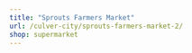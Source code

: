 ```yaml
---
title: "Sprouts Farmers Market"
url: /culver-city/sprouts-farmers-market-2/
shop: supermarket
---
```

